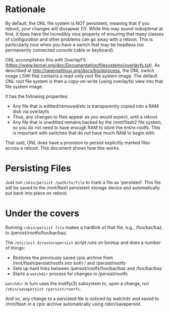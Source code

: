 # Rationale

By default, the ONL file system is NOT persistent, meaning that if you
reboot, your changes will dissapear (!!).  While this may sound suboptimal
at first, it does have the incredibly nice property of ensuring that many
classes of configuration and other problems can go away with a reboot.
This is particularly nice when you have a switch that may be headless
(no permanently connected console cable or keyboard).

ONL accomplishes this with OverlayFS
(https://www.kernel.org/doc/Documentation/filesystems/overlayfs.txt).
As described at http://opennetlinux.org/docs/bootprocess, the ONL
switch image (.SWI file) contains a read-only root file system image.
The default ONL root file system is then a copy-on-write (using overlayfs)
view into that file system image.

It has the following properites:

* Any file that is editted/removed/etc is transparently copied into a RAM disk via overlayfs
* Thus, any changes to files appear as you would expect, until a reboot
* Any file that is uneditted remains backed by the /mnt/flash2 file system, so you 
    do not need to have enough RAM to store the entire rootfs.  This is important with
    switches that do not have much RAM to begin with.

That said, ONL does have a provision to persist explicitly marked files
across a reboot.  This document shows how this works.


# Persisting Files

Just run `/sbin/persist /path/to/file` to mark a file as 'persisted'.  This
file will be saved to the /mnt/flash persistent storage device and automatically
put back into place on reboot.

# Under the covers

Running `/sbin/persist file` makes a hardlink of that file, e.g., /foo/bar/baz, to
/persist/rootfs/foo/bar/baz.  

The `/etc/init.d/restorepersist` script runs on bootup and does a number of things:

* Restores the previously saved cpio archive from /mnt/flash/persist/rootfs into both / and /persist/rootfs
* Sets up hard links between /persist/rootfs/foo/bar/baz and /foo/bar/baz
* Starts a `watchdir` process for changes in /persist/rootfs

`watchdir` in turn uses the inotify(3) subsystem to, upon a change, run `/sbin/savepersist /persist/rootfs`.

And so, any change to a persisted file is noticed by watchdir and saved
to /mnt/flash in a cpio archive automatically using /sbin/savepersist.
